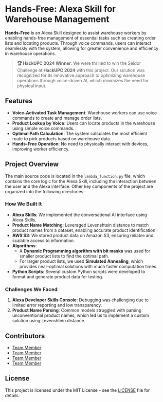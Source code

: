 # Hands-Free: Alexa Skill for Warehouse Management

**Hands-Free** is an Alexa Skill designed to assist warehouse workers by enabling hands-free management of essential tasks such as creating order lists and locating products. Through voice commands, users can interact seamlessly with the system, allowing for greater convenience and efficiency in warehouse operations.

> **🏆 HackUPC 2024 Winner**: We were thrilled to win the Seidor Challenge at **HackUPC 2024** with this project. Our solution was recognized for its innovative approach to optimizing warehouse operations through voice-driven AI, which minimizes the need for physical input.

## Features

- **Voice-Activated Task Management**: Warehouse workers can use voice commands to create and manage order lists.
- **Product Lookup by Voice**: Users can locate products in the warehouse using simple voice commands.
- **Optimal Path Calculation**: The system calculates the most efficient route to pick products based on warehouse data.
- **Hands-Free Operation**: No need to physically interact with devices, improving worker efficiency.

## Project Overview

The main source code is located in the `lambda_function.py` file, which contains the core logic for the Alexa Skill, including the interaction between the user and the Alexa interface. Other key components of the project are organized into the following directories:

### How We Built It

- **Alexa Skills**: We implemented the conversational AI interface using Alexa Skills.
- **Product Name Matching**: Leveraged Levenshtein distance to match product names from a dataset, enabling accurate product identification.
- **AWS S3**: We stored product data on Amazon S3, ensuring reliable and scalable access to information.
- **Algorithms**: 
  - A **Dynamic Programming algorithm with bit masks** was used for smaller product lists to find the optimal path.
  - For larger product lists, we used **Simulated Annealing**, which provides near-optimal solutions with much faster computation times.
- **Python Scripts**: Several custom Python scripts were developed to format and generate product data for testing.

### Challenges We Faced

1. **Alexa Developer Skills Console**: Debugging was challenging due to limited error reporting and low transparency.
2. **Product Name Parsing**: Common models struggled with parsing unconventional product names, which led us to implement a custom solution using Levenshtein distance.

## Contributors

- [Team Member](https://github.com/jianingxu1)
- [Team Member](https://github.com/jordimunozflorensa)
- [Team Member](https://github.com/yiqizhengshan)
- [Team Member](https://github.com/Farrius)

## License

This project is licensed under the MIT License - see the [LICENSE](LICENSE) file for details.
